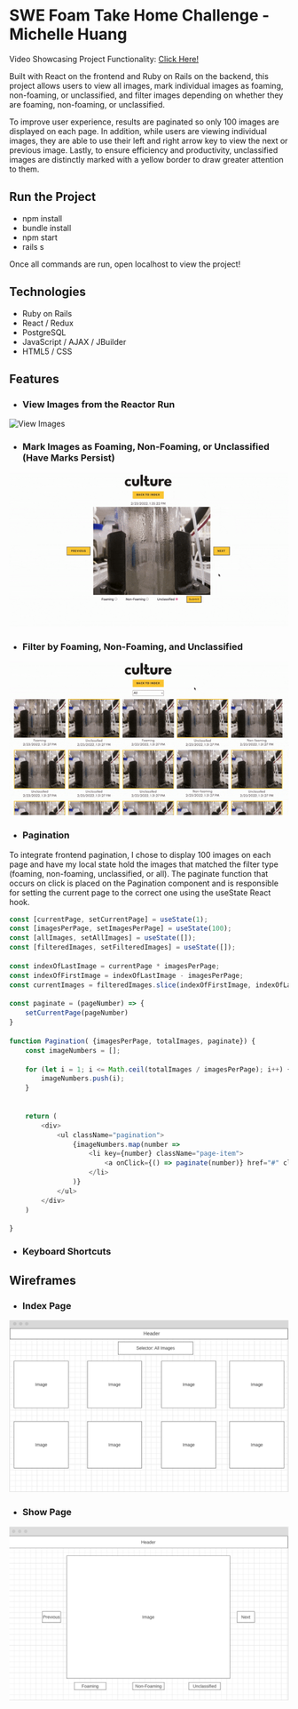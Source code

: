 # SWE Foam Take Home Challenge - Michelle Huang

Video Showcasing Project Functionality: [Click Here!](https://www.loom.com/share/255024f249064560b751205cc3cefe91)

Built with React on the frontend and Ruby on Rails on the backend, this project allows users to view all images, mark individual images as foaming, non-foaming, or unclassified, and filter images depending on whether they are foaming, non-foaming, or unclassified. 

To improve user experience, results are paginated so only 100 images are displayed on each page. In addition, while users are viewing individual images, they are able to use their left and right arrow key to view the next or previous image. Lastly, to ensure efficiency and productivity, unclassified images are distinctly marked with a yellow border to draw greater attention to them.

## Run the Project
* npm install
* bundle install
* npm start
* rails s 

Once all commands are run, open localhost to view the project!
## Technologies
* Ruby on Rails
* React / Redux
* PostgreSQL
* JavaScript / AJAX / JBuilder
* HTML5 / CSS

## Features
* ### View Images from the Reactor Run
![View Images](app/assets/images/readme_view_images.gif)
* ### Mark Images as Foaming, Non-Foaming, or Unclassified (Have Marks Persist)
![Mark Images](app/assets/images/readme_mark_images.gif)
* ### Filter by Foaming, Non-Foaming, and Unclassified
![Filter Images](app/assets/images/readme_filter_images.gif)
* ### Pagination
To integrate frontend pagination, I chose to display 100 images on each page and have my local state hold the images that matched the filter type (foaming, non-foaming, unclassified, or all). The paginate function that occurs on click is placed on the Pagination component and is responsible for setting the current page to the correct one using the useState React hook.
```javascript
const [currentPage, setCurrentPage] = useState(1);
const [imagesPerPage, setImagesPerPage] = useState(100);
const [allImages, setAllImages] = useState([]);
const [filteredImages, setFilteredImages] = useState([]);

const indexOfLastImage = currentPage * imagesPerPage;
const indexOfFirstImage = indexOfLastImage - imagesPerPage;
const currentImages = filteredImages.slice(indexOfFirstImage, indexOfLastImage);

const paginate = (pageNumber) => {
    setCurrentPage(pageNumber)
}

function Pagination( {imagesPerPage, totalImages, paginate}) {
    const imageNumbers = [];

    for (let i = 1; i <= Math.ceil(totalImages / imagesPerPage); i++) {
        imageNumbers.push(i);
    }


    return (
        <div>
            <ul className="pagination">
                {imageNumbers.map(number => 
                    <li key={number} className="page-item">
                        <a onClick={() => paginate(number)} href="#" className="page-link">{number}</a>
                    </li>
                )}
            </ul>
        </div>
    )

}
```
* ### Keyboard Shortcuts


## Wireframes
* ### Index Page
![](app/assets/images/readme_index.png)
* ### Show Page
![](app/assets/images/readme_show.png)